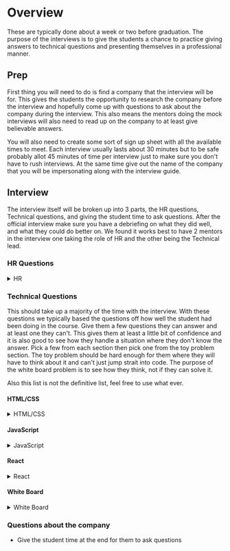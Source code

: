 # Overview

These are typically done about a week or two before graduation. The purpose of the interviews is to give the students a chance to practice giving answers to technical questions and presenting themselves in a professional manner.

## Prep

First thing you will need to do is find a company that the interview will be for. This gives the students the opportunity to research the company before the interview and hopefully come up with questions to ask about the company during the interview. This also means the mentors doing the mock interviews will also need to read up on the company to at least give believable answers.

You will also need to create some sort of sign up sheet with all the available times to meet. Each interview usually lasts about 30 minutes but to be safe probably allot 45 minutes of time per interview just to make sure you don't have to rush interviews. At the same time give out the name of the company that you will be impersonating along with the interview guide.

## Interview

The interview itself will be broken up into 3 parts, the HR questions, Technical questions, and giving the student time to ask questions. After the official interview make sure you have a debriefing on what they did well, and what they could do better on. We found it works best to have 2 mentors in the interview one taking the role of HR and the other being the Technical lead.

### HR Questions

<details><summary>HR</summary>

Typically we have the HR mentor take the lead on the discussion and start by asking the student a few questions from this list, this should not take up a majority of the time so typically limit it to 3 questions.

- Tell us a little bit about yourself.
- Tell me about your experience working with your peers and mentors at DevMountain.
- How did you hear about our company, and why did you apply for this company.
- What do you think sets you apart from the other candidates applying for this job?
- If you could have one superpower, what would it be and why?
- What do you expect from our company?
- How are you hoping to grow during your time with our company?
</details>

### Technical Questions

This should take up a majority of the time with the interview. With these questions we typically based the questions off how well the student had been doing in the course. Give them a few questions they can answer and at least one they can't. This gives them at least a little bit of confidence and it is also good to see how they handle a situation where they don't know the answer. Pick a few from each section then pick one from the toy problem section. The toy problem should be hard enough for them where they will have to think about it and can't just jump strait into code. The purpose of the white board problem is to see how they think, not if they can solve it.

Also this list is not the definitive list, feel free to use what ever.

#### HTML/CSS

<details><summary>HTML/CSS</summary>

- What is a selector.
- Describe the box model.
- Describe how you would make a paper card effect in CSS ( Like the products on Jane.com ).
- What are the different properties for position and how do they work.
- What is the difference between caret ( < ) comma ( , ) and space (  ) in a css selector.
- How could you make a circle in CSS.
- Describe Pseudo selectors in CSS.
- How could you make a star using CSS shapes only.
- What is the transform property and how does it work *
</details>

#### JavaScript

<details><summary>JavaScript</summary>

- Describe closures and why they are important.
- Describe context.
- What is hoisting.
- What’s the difference between a for loop and a for in loop
- Explain let vs var.
- Describe square bracket notation and when you would use it (hint arrays and objects).
- Describe 3 es2015 features and how they differ from ES5 ?
- Describe how scoping works in JavaScript?
- What does the statement ‘use strict’ do?
- Explain how to handle errors in JS?
- How does inheritance work in JavaScript?
- What is a prototype in JavaScript?
- What’s the difference between == and === in JavaScript?
- What is event bubbling in the DOM?
</details>

#### React

<details><summary>React</summary>

- What is a component?
- What’s the difference between an element and a Component?
- What is setState and what does it do?
- What are the differences between a class component and a functional component?
- What are refs in react?
- What are keys in react and why should we use them with lists?
- What are React lifecycle events?
- Where should you make AJAX requests?
- How is React different from vanilla JS, jQuery, and Angular?
- What is unidirectional data flow in React?
- How can you as a developer force  a react component to require certain props to exist on this.props?
</details>

#### White Board

<details><summary>White Board</summary>

- Write an algorithm that can find prime numbers.
- Write an algorithm that writes the Fibonacci sequence.
- Write an algorithm that converts a cabob case string to a camel case.
</details>

### Questions about the company

- Give the student time at the end for them to ask questions
